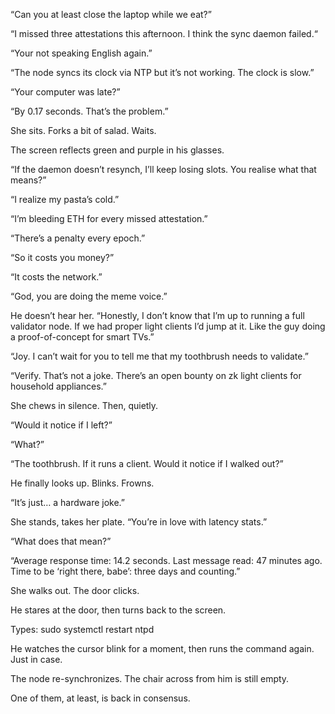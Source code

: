 “Can you at least close the laptop while we eat?” 

“I missed three attestations this afternoon. I think the sync daemon failed.“

“Your not speaking English again.”


“The node syncs its clock via NTP but it’s not working. The clock is slow.”

“Your computer was late?”

“By 0.17 seconds. That’s the problem.”

She sits. Forks a bit of salad. Waits.

The screen reflects green and purple in his glasses.

“If the daemon doesn’t resynch, I’ll keep losing slots. You realise what that means?”

“I realize my pasta’s cold.”

“I’m bleeding ETH for every missed attestation.”

“There’s a penalty every epoch.”

“So it costs you money?”

“It costs the network.”

“God, you are doing the meme voice.”

He doesn’t hear her. “Honestly, I don’t know that I’m up to running a full validator node. If we had proper light clients I’d jump at it. Like the guy doing a proof-of-concept for smart TVs.”

“Joy. I can’t wait for you to tell me that my toothbrush needs to validate.”

“Verify. That’s not a joke. There’s an open bounty on zk light clients for household appliances.”

She chews in silence. Then, quietly. 

“Would it notice if I left?”

“What?”

“The toothbrush. If it runs a client. Would it notice if I walked out?”

He finally looks up. Blinks. Frowns.

“It’s just… a hardware joke.”

She stands, takes her plate. “You’re in love with latency stats.”

“What does that mean?”

“Average response time: 14.2 seconds. Last message read: 47 minutes ago. Time to be ‘right there, babe’: three days and counting.”

She walks out. The door clicks.

He stares at the door, then turns back to the screen.

Types: sudo systemctl restart ntpd

He watches the cursor blink for a moment, then runs the command again. Just in case.

The node re-synchronizes. The chair across from him is still empty.

One of them, at least, is back in consensus.
